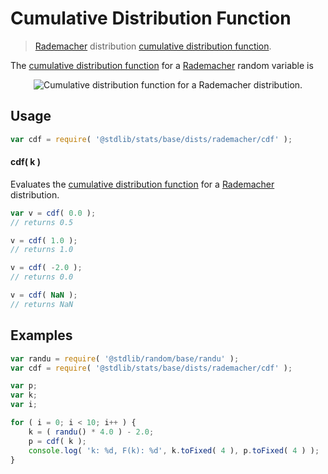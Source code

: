 <!--

@license Apache-2.0

Copyright (c) 2018 The Stdlib Authors.

Licensed under the Apache License, Version 2.0 (the "License");
you may not use this file except in compliance with the License.
You may obtain a copy of the License at

   http://www.apache.org/licenses/LICENSE-2.0

Unless required by applicable law or agreed to in writing, software
distributed under the License is distributed on an "AS IS" BASIS,
WITHOUT WARRANTIES OR CONDITIONS OF ANY KIND, either express or implied.
See the License for the specific language governing permissions and
limitations under the License.

-->

# Cumulative Distribution Function

> [Rademacher][rademacher-distribution] distribution [cumulative distribution function][cdf].

<section class="intro">

The [cumulative distribution function][cdf] for a [Rademacher][rademacher-distribution] random variable is

<!-- <equation class="equation" label="eq:rademacher_cdf" align="center" raw="F(k)= \begin{cases} 0 & \text{ for } k < -1 \\ 1/2 & \text{ for } -1  \le k < 1  \\ 1 & \text{ for } k \ge 1 \end{cases}" alt="Cumulative distribution function for a Rademacher distribution."> -->

<div class="equation" align="center" data-raw-text="F(k)= \begin{cases} 0 & \text{ for } k < -1 \\ 1/2 & \text{ for } -1  \le k < 1  \\ 1 & \text{ for } k \ge 1 \end{cases}" data-equation="eq:rademacher_cdf">
    <img src="" alt="Cumulative distribution function for a Rademacher distribution." />
    <br />
</div>

<!-- </equation> -->

</section>

<!-- /.intro -->

<!-- Package usage documentation. -->

<section class="usage">

## Usage

```javascript
var cdf = require( '@stdlib/stats/base/dists/rademacher/cdf' );
```

#### cdf( k )

Evaluates the [cumulative distribution function][cdf] for a [Rademacher][rademacher-distribution] distribution.

```javascript
var v = cdf( 0.0 );
// returns 0.5

v = cdf( 1.0 );
// returns 1.0

v = cdf( -2.0 );
// returns 0.0

v = cdf( NaN );
// returns NaN
```

</section>

<!-- /.usage -->

<section class="examples">

## Examples

<!-- eslint no-undef: "error" -->

```javascript
var randu = require( '@stdlib/random/base/randu' );
var cdf = require( '@stdlib/stats/base/dists/rademacher/cdf' );

var p;
var k;
var i;

for ( i = 0; i < 10; i++ ) {
    k = ( randu() * 4.0 ) - 2.0;
    p = cdf( k );
    console.log( 'k: %d, F(k): %d', k.toFixed( 4 ), p.toFixed( 4 ) );
}
```

</section>

<!-- /.examples -->

<section class="links">

[cdf]: https://en.wikipedia.org/wiki/Cumulative_distribution_function

[rademacher-distribution]: https://en.wikipedia.org/wiki/Rademacher_distribution

</section>

<!-- /.links -->
